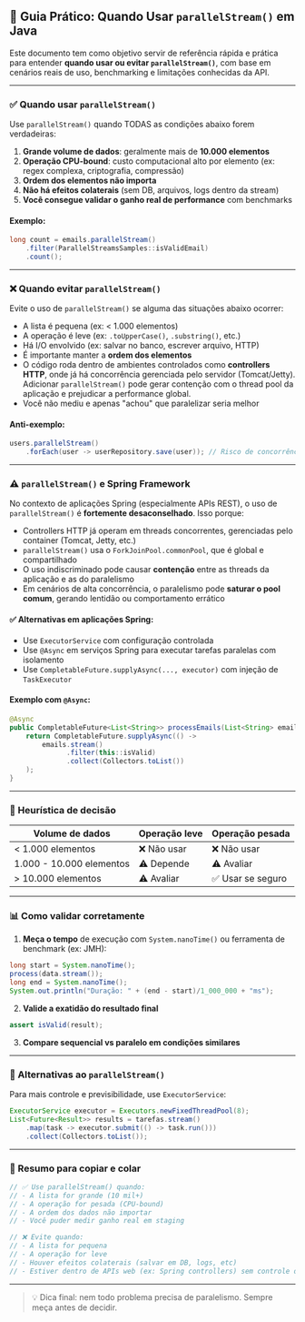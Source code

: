 ## 🧵 Guia Prático: Quando Usar `parallelStream()` em Java

Este documento tem como objetivo servir de referência rápida e prática para entender **quando usar ou evitar `parallelStream()`**, com base em cenários reais de uso, benchmarking e limitações conhecidas da API.

---

### ✅ Quando usar `parallelStream()`

Use `parallelStream()` quando TODAS as condições abaixo forem verdadeiras:

1. **Grande volume de dados**: geralmente mais de **10.000 elementos**
2. **Operação CPU-bound**: custo computacional alto por elemento (ex: regex complexa, criptografia, compressão)
3. **Ordem dos elementos não importa**
4. **Não há efeitos colaterais** (sem DB, arquivos, logs dentro da stream)
5. **Você consegue validar o ganho real de performance** com benchmarks

#### Exemplo:

```java
long count = emails.parallelStream()
    .filter(ParallelStreamsSamples::isValidEmail)
    .count();
```

---

### ❌ Quando evitar `parallelStream()`

Evite o uso de `parallelStream()` se alguma das situações abaixo ocorrer:

* A lista é pequena (ex: < 1.000 elementos)
* A operação é leve (ex: `.toUpperCase()`, `.substring()`, etc.)
* Há I/O envolvido (ex: salvar no banco, escrever arquivo, HTTP)
* É importante manter a **ordem dos elementos**
* O código roda dentro de ambientes controlados como **controllers HTTP**, onde já há concorrência gerenciada pelo servidor (Tomcat/Jetty). Adicionar `parallelStream()` pode gerar contenção com o thread pool da aplicação e prejudicar a performance global.
* Você não mediu e apenas "achou" que paralelizar seria melhor

#### Anti-exemplo:

```java
users.parallelStream()
    .forEach(user -> userRepository.save(user)); // Risco de concorrência no banco
```

---

### ⚠️ `parallelStream()` e Spring Framework

No contexto de aplicações Spring (especialmente APIs REST), o uso de `parallelStream()` é **fortemente desaconselhado**. Isso porque:

* Controllers HTTP já operam em threads concorrentes, gerenciadas pelo container (Tomcat, Jetty, etc.)
* `parallelStream()` usa o `ForkJoinPool.commonPool`, que é global e compartilhado
* O uso indiscriminado pode causar **contenção** entre as threads da aplicação e as do paralelismo
* Em cenários de alta concorrência, o paralelismo pode **saturar o pool comum**, gerando lentidão ou comportamento errático

#### ✅ Alternativas em aplicações Spring:

* Use `ExecutorService` com configuração controlada
* Use `@Async` em serviços Spring para executar tarefas paralelas com isolamento
* Use `CompletableFuture.supplyAsync(..., executor)` com injeção de `TaskExecutor`

#### Exemplo com `@Async`:

```java
@Async
public CompletableFuture<List<String>> processEmails(List<String> emails) {
    return CompletableFuture.supplyAsync(() ->
        emails.stream()
              .filter(this::isValid)
              .collect(Collectors.toList())
    );
}
```

---

### 📏 Heurística de decisão

| Volume de dados          | Operação leve | Operação pesada  |
| ------------------------ | ------------- | ---------------- |
| < 1.000 elementos        | ❌ Não usar    | ❌ Não usar       |
| 1.000 - 10.000 elementos | ⚠️ Depende    | ⚠️ Avaliar       |
| > 10.000 elementos       | ⚠️ Avaliar    | ✅ Usar se seguro |

---

### 📊 Como validar corretamente

1. **Meça o tempo** de execução com `System.nanoTime()` ou ferramenta de benchmark (ex: JMH):

```java
long start = System.nanoTime();
process(data.stream());
long end = System.nanoTime();
System.out.println("Duração: " + (end - start)/1_000_000 + "ms");
```

2. **Valide a exatidão do resultado final**

```java
assert isValid(result);
```

3. **Compare sequencial vs paralelo em condições similares**

---

### 🧰 Alternativas ao `parallelStream()`

Para mais controle e previsibilidade, use `ExecutorService`:

```java
ExecutorService executor = Executors.newFixedThreadPool(8);
List<Future<Result>> results = tarefas.stream()
    .map(task -> executor.submit(() -> task.run()))
    .collect(Collectors.toList());
```

---

### 📌 Resumo para copiar e colar

```java
// ✅ Use parallelStream() quando:
// - A lista for grande (10 mil+)
// - A operação for pesada (CPU-bound)
// - A ordem dos dados não importar
// - Você puder medir ganho real em staging

// ❌ Evite quando:
// - A lista for pequena
// - A operação for leve
// - Houver efeitos colaterais (salvar em DB, logs, etc)
// - Estiver dentro de APIs web (ex: Spring controllers) sem controle de concorrência
```

---

> 💡 Dica final: nem todo problema precisa de paralelismo. Sempre meça antes de decidir.
